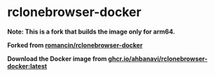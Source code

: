 # rclonebrowser-docker

**Note: This is a fork that builds the image only for arm64.**

**Forked from [romancin/rclonebrowser-docker](https://github.com/romancin/rclonebrowser-docker)**

**Download the Docker image from [ghcr.io/ahbanavi/rclonebrowser-docker:latest](https://ghcr.io/ahbanavi/rclonebrowser-docker:latest)**
